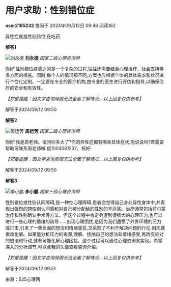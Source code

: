 # 用户求助：性别错位症

**user2195232** 提问于 2024年09月12日 09:46 阅读162

异性症就是性别错位,在吃药

**解答1**

![刘永德](https://img.psy525.cn/upload/avatar/20240814/7fab7c78f357405c9b333713275da41d.jpg!200) **刘永德** _国家二级心理咨询师_

你好!性别错位症调适的是一个复杂的过程,往往还需要结合心理治疗、社会支持等多方面的措施。同时,每个人的情况都不同,方案也应根据个体的具体需求和状况进行个性化定制。一定要在专业的医疗机构,由专业的医生进行评估和指导,以确保治疗的安全和有效性。

_【郑重提醒：因文字咨询局限无法全面了解情况，以上回复仅供参考】_

解答于2024/09/12 09:50

**解答2**

![周运芳](https://img.psy525.cn/upload/avatar/2016/06/04/1238453/685078/avatar_1238453_large.jpg!200) **周运芳** _国家二级心理咨询师_

你好!我是周老师。请问你多大了?你的异性症都有哪些具体症状,能说说吗?若需要帮助可联系周老师微:信1004081237。祝好!

_【郑重提醒：因文字咨询局限无法全面了解情况，以上回复仅供参考】_

解答于2024/09/12 09:50

**解答3**

![李小鹏](https://img.psy525.cn/upload/avatar/20200412/5458b81d095442ec9eec5b5abe9a63ce.jpg!200) **李小鹏** _国家三级心理咨询师_

性别错位或性别认同障碍,是一种性心理障碍,患者会觉得自己身处异性身体中,并表现出强烈的跨性别认同感和对自己被分配给的性别的不适感。治疗通常包括荷尔蒙治疗和性别确认手术等方法。但这个过程中肯定会遭到很强大的心理压力,也可以进行一些心理的情绪的疏导……出现心理困扰,是因为我们遭受了外界环境的压力或打击,引发了一些负面的想法和情绪感受,又采取了不利于解决问题的行动,困扰就很难化解。如果能分析压力的来源,理解、接纳自己的想法和情绪感受,再改变应对的想法和行动,就有可能化解心理困扰。这个过程可以通过心理咨询来实现。希望深入的分析调节,可以点我的头像查看咨询介绍。

_【郑重提醒：因文字咨询局限无法全面了解情况，以上回复仅供参考】_

解答于2024/09/12 09:51

来源：525心理网
